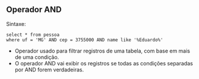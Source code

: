 Operador AND
--------------

Sintaxe:

	select * from pessoa
	where uf = 'MG' AND cep = 3755000 AND name like '%Eduardo%'

- Operador usado para filtrar registros de uma tabela, com base em mais de uma condição.
- O operador AND vai exibir os registros se todas as condições separadas por AND forem verdadeiras.
